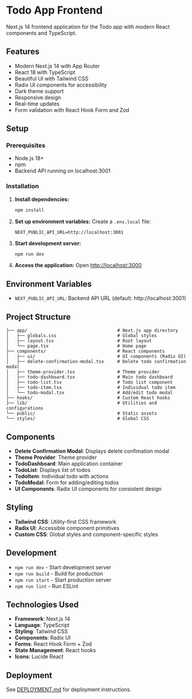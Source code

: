 # Todo App Frontend

Next.js 14 frontend application for the Todo app with modern React components and TypeScript.

## Features

- Modern Next.js 14 with App Router
- React 18 with TypeScript
- Beautiful UI with Tailwind CSS
- Radix UI components for accessibility
- Dark theme support
- Responsive design
- Real-time updates
- Form validation with React Hook Form and Zod

## Setup

### Prerequisites

- Node.js 18+
- npm
- Backend API running on localhost:3001

### Installation

1. **Install dependencies:**

   ```bash
   npm install
   ```

2. **Set up environment variables:**
   Create a `.env.local` file:

   ```env
   NEXT_PUBLIC_API_URL=http://localhost:3001
   ```

3. **Start development server:**

   ```bash
   npm run dev
   ```

4. **Access the application:**
   Open [http://localhost:3000](http://localhost:3000)

## Environment Variables

- `NEXT_PUBLIC_API_URL`: Backend API URL (default: http://localhost:3001)

## Project Structure

```
├── app/                                  # Next.js app directory
│   ├── globals.css                       # Global styles
│   ├── layout.tsx                        # Root layout
│   └── page.tsx                          # Home page
├── components/                           # React components
│   ├── ui/                               # UI components (Radix UI)
│   ├── delete-confirmation-modal.tsx     # Delete todo confirmation modal
│   ├── theme-provider.tsx                # Theme provider
│   ├── todo-dashboard.tsx                # Main todo dashboard
│   ├── todo-list.tsx                     # Todo list component
│   ├── todo-item.tsx                     # Individual todo item
│   └── todo-modal.tsx                    # Add/edit todo modal
├── hooks/                                # Custom React hooks
├── lib/                                  # Utilities and configurations
└── public/                               # Static assets
└── styles/                               # Global CSS
```

## Components

- **Delete Confirmation Modal**: Displays delete confimation modal
- **Theme Provider**: Theme provider
- **TodoDashboard**: Main application container
- **TodoList**: Displays list of todos
- **TodoItem**: Individual todo with actions
- **TodoModal**: Form for adding/editing todos
- **UI Components**: Radix UI components for consistent design

## Styling

- **Tailwind CSS**: Utility-first CSS framework
- **Radix UI**: Accessible component primitives
- **Custom CSS**: Global styles and component-specific styles

## Development

- `npm run dev` - Start development server
- `npm run build` - Build for production
- `npm run start` - Start production server
- `npm run lint` - Run ESLint

## Technologies Used

- **Framework**: Next.js 14
- **Language**: TypeScript
- **Styling**: Tailwind CSS
- **Components**: Radix UI
- **Forms**: React Hook Form + Zod
- **State Management**: React hooks
- **Icons**: Lucide React

## Deployment

See [DEPLOYMENT.md](./DEPLOYMENT.md) for deployment instructions.
